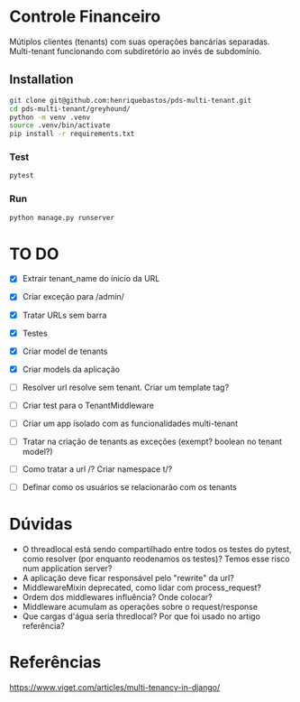 # Controle Financeiro

Mútiplos clientes (tenants) com suas operações bancárias separadas.
Multi-tenant funcionando com subdiretório ao invés de subdomínio.


## Installation
```bash
git clone git@github.com:henriquebastos/pds-multi-tenant.git
cd pds-multi-tenant/greyhound/
python -m venv .venv
source .venv/bin/activate
pip install -r requirements.txt
```

### Test
```bash
pytest
```

### Run
```bash
python manage.py runserver
```

# TO DO

- [X] Extrair tenant_name do ínicio da URL
- [X] Criar exceção para /admin/
- [X] Tratar URLs sem barra
- [X] Testes
- [X] Criar model de tenants
- [X] Criar models da aplicação
- [ ] Resolver url resolve sem tenant. Criar um template tag?
- [ ] Criar test para o TenantMiddleware
- [ ] Criar um app isolado com as funcionalidades multi-tenant
- [ ] Tratar na criação de tenants as exceções (exempt? boolean no tenant model?)
- [ ] Como tratar a url /? Criar namespace t/?
- [ ] Definar como os usuários se relacionarão com os tenants


# Dúvidas

- O threadlocal está sendo compartilhado entre todos os testes do pytest, como resolver (por enquanto reodenamos os testes)?
  Temos esse risco num application server?
- A aplicação deve ficar responsável pelo "rewrite" da url?
- MiddlewareMixin deprecated, como lidar com process_request?
- Ordem dos middlewares influência? Onde colocar?
- Middleware acumulam as operações sobre o request/response
- Que cargas d'água seria thredlocal? Por que foi usado no artigo referência?

# Referências

https://www.viget.com/articles/multi-tenancy-in-django/

